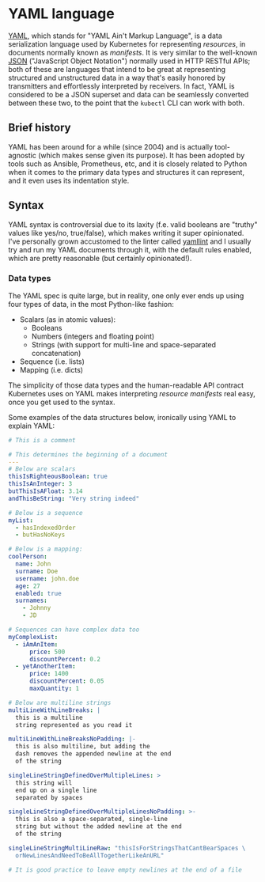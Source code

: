 # YAML language

[YAML](https://yaml.org/), which stands for "YAML Ain't Markup Language", is a data serialization language used by Kubernetes for representing *resources*, in documents normally known as *manifests*. It is very similar to the well-known [JSON](https://www.json.org/json-es.html) ("JavaScript Object Notation") normally used in HTTP RESTful APIs; both of these are languages that intend to be great at representing structured and unstructured data in a way that's easily honored by transmitters and effortlessly interpreted by receivers. In fact, YAML is considered to be a JSON superset and data can be seamlessly converted between these two, to the point that the `kubectl` CLI can work with both.

## Brief history

YAML has been around for a while (since 2004) and is actually tool-agnostic (which makes sense given its purpose). It has been adopted by tools such as Ansible, Prometheus, etc, and it is closely related to Python when it comes to the primary data types and structures it can represent, and it even uses its indentation style.

## Syntax

YAML syntax is controversial due to its laxity (f.e. valid booleans are "truthy" values like yes/no, true/false), which makes writing it super opinionated. I've personally grown accustomed to the linter called [yamllint](https://yamllint.readthedocs.io/en/stable/) and I usually try and run my YAML documents through it, with the default rules enabled, which are pretty reasonable (but certainly opinionated!).

### Data types

The YAML spec is quite large, but in reality, one only ever ends up using four types of data, in the most Python-like fashion:

- Scalars (as in atomic values):
  - Booleans
  - Numbers (integers and floating point)
  - Strings (with support for multi-line and space-separated concatenation)
- Sequence (i.e. lists)
- Mapping (i.e. dicts)

The simplicity of those data types and the human-readable API contract Kubernetes uses on YAML makes interpreting *resource manifests* real easy, once you get used to the syntax.

Some examples of the data structures below, ironically using YAML to explain YAML:

```yaml
# This is a comment

# This determines the beginning of a document
---
# Below are scalars
thisIsRighteousBoolean: true
thisIsAnInteger: 3
butThisIsAFloat: 3.14
andThisBeString: "Very string indeed"

# Below is a sequence
myList:
  - hasIndexedOrder
  - butHasNoKeys

# Below is a mapping:
coolPerson:
  name: John
  surname: Doe
  username: john.doe
  age: 27
  enabled: true
  surnames:
    - Johnny
    - JD

# Sequences can have complex data too
myComplexList:
  - iAmAnItem:
      price: 500
      discountPercent: 0.2
  - yetAnotherItem:
      price: 1400
      discountPercent: 0.05
      maxQuantity: 1

# Below are multiline strings
multiLineWithLineBreaks: |
  this is a multiline
  string represented as you read it

multiLineWithLineBreaksNoPadding: |-
  this is also multiline, but adding the
  dash removes the appended newline at the end
  of the string

singleLineStringDefinedOverMultipleLines: >
  this string will
  end up on a single line
  separated by spaces

singleLineStringDefinedOverMultipleLinesNoPadding: >-
  this is also a space-separated, single-line
  string but without the added newline at the end
  of the string

singleLineStringMultiLineRaw: "thisIsForStringsThatCantBearSpaces \
  orNewLinesAndNeedToBeAllTogetherLikeAnURL"

# It is good practice to leave empty newlines at the end of a file

```
